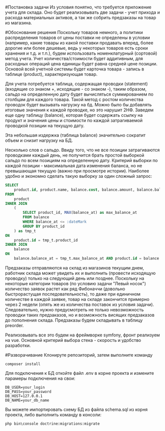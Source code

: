 #Постановка задачи
Из условия понятно, что требуется приложение учета для склада. Оно
будет реализовывать две задачи - учет прихода и расхода материальных активов, а так же собрить предзаказы на товар из магазина.

#Обоснование решения
Поскольку товаров немного, а политики распределения товаров от цены поставки не определены в условии
(например, какие товары из какой поставки продавать вперед, более дорогие или более дешевые,
ведь у некоторых товаров есть сроки хранения и т.д. и т.п.), будем использовать номенклатурный (сортовой)
метод учета.
Учет количества/стоимости будет аддитивным, для расходных операций цена единицы будет равна средней
цене позиции. Основой всей учетной системы будет карточка товара - запись в таблице (product), характеризующая товар.

Для учета потребуется таблица, содержащая проводки (statement) (входящие со знаком +, исходящие - со знаком -),
таким образом, сальдо на определенную дату будет вычисляться суммированием по столбцам для каждого товара.
Такой метод с ростом количества проводок будет вызывать нагрузку на бд. Можно было бы добавлять итоговые значения к
каждой проводке, но это нарушит 2НФ. Заведем еще одну таблицу (balance), которая будет содержать ссылку на продукт и
значения цены и стоимости по каждой затрагиваемой проводкой позиции на текущую дату.

Эта небольшая издержка (таблица balance) значительно сократит объем и снизит нагрузку на БД.

Несколько слов о сальдо.  Ввиду того, что не все позиции затрагиваются проводками каждый день,
не получится брать простой выборкой сальдо по всем позициям на определенную дату. Критерий выборки по каждой
позиции - максимальная дата изменения баланса, но не превышающая текущую (важно при просмотре истории).
Наиболее удобно и экономно сделать такую выборку за один сложный запрос:
```sql
SELECT
    product.id, product.name, balance.cost, balance.amount, balance.balance_at
FROM
    product
INNER JOIN
    (
        SELECT product_id, MAX(balance_at) as max_balance_at
        FROM balance
        WHERE balance_at <= :dateMark
        GROUP BY product_id
    ) as tmp_t
ON
    product.id = tmp_t.product_id
INNER JOIN
    balance
ON
    balance.balance_at = tmp_t.max_balance_at AND product.id = balance.product_id;
```

Предзаказы отправляются на склад из магазинов текущим днем, работник склада может увидеть их и выполнить (провести исходящую
проводку) только на следующий день или позднее. Поскольку на некоторые категории товаров (по условию задачи
"Левый носок") количество заявок растет как ряд Фибоначчи (довольно быстрорастущая последовательность), то даже при
единичном количестве в каждой заявке, товар на складе закончится примерно через 2 недели (опять же из количества поставок
из условия задачи). Следовательно, нужно предусмотреть не только невозможность проводки таких предзаказов, но и возможность
висящих предзаказов до пополнения склада. Предзаказы будем складывать в таблицу preorder.

Реализовывать все это будем на фреймворке symfony,
фронт реализуем на vue. Основной критерий выбора стека - скорость и удобство разработки.

#Разворачивание
Клонируте репозиторий, затем выполните команду
```shell
composer install
```
Для подключения к БД откойте файл .env в корне проекта и измените парамеры
подключения на свои:
```dotenv
DB_USER=your_login
DB_PASS=your_password
DB_HOST=127.0.0.1
DB_NAME=your_db_name
```
Вы можете импортировать схему БД из файла schema.sql из корня проекта,
либо выполнить команду в консоли:
```shell
php bin\console doctrine:migrations:migrate
```
<!--
Моковые данные находятся в таблице mock.sql. Их можно импортирвать для примера.
-->
